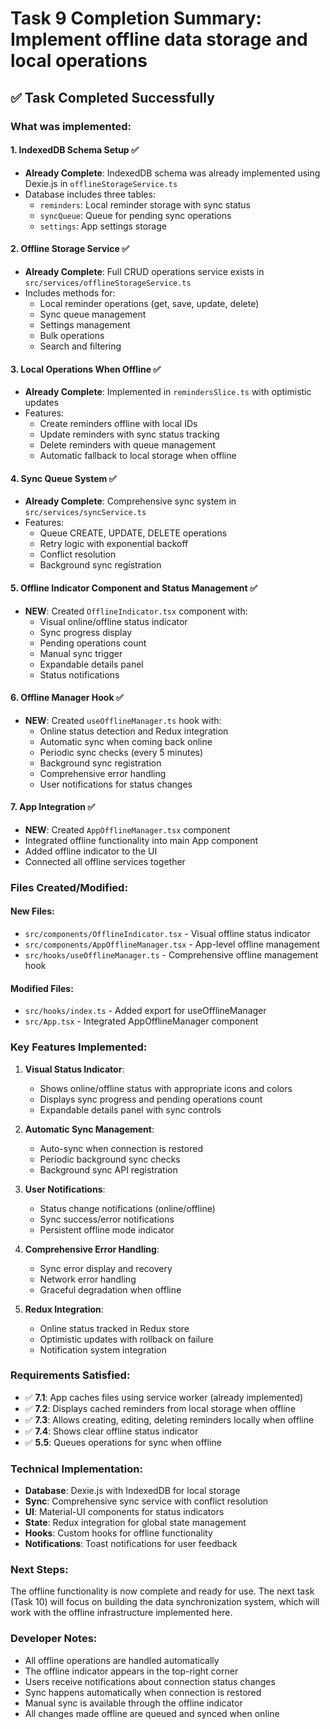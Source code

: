 # Task 9 Completion Summary: Implement offline data storage and local operations

## ✅ Task Completed Successfully

### What was implemented:

#### 1. IndexedDB Schema Setup ✅
- **Already Complete**: IndexedDB schema was already implemented using Dexie.js in `offlineStorageService.ts`
- Database includes three tables:
  - `reminders`: Local reminder storage with sync status
  - `syncQueue`: Queue for pending sync operations
  - `settings`: App settings storage

#### 2. Offline Storage Service ✅
- **Already Complete**: Full CRUD operations service exists in `src/services/offlineStorageService.ts`
- Includes methods for:
  - Local reminder operations (get, save, update, delete)
  - Sync queue management
  - Settings management
  - Bulk operations
  - Search and filtering

#### 3. Local Operations When Offline ✅
- **Already Complete**: Implemented in `remindersSlice.ts` with optimistic updates
- Features:
  - Create reminders offline with local IDs
  - Update reminders with sync status tracking
  - Delete reminders with queue management
  - Automatic fallback to local storage when offline

#### 4. Sync Queue System ✅
- **Already Complete**: Comprehensive sync system in `src/services/syncService.ts`
- Features:
  - Queue CREATE, UPDATE, DELETE operations
  - Retry logic with exponential backoff
  - Conflict resolution
  - Background sync registration

#### 5. Offline Indicator Component and Status Management ✅
- **NEW**: Created `OfflineIndicator.tsx` component with:
  - Visual online/offline status indicator
  - Sync progress display
  - Pending operations count
  - Manual sync trigger
  - Expandable details panel
  - Status notifications

#### 6. Offline Manager Hook ✅
- **NEW**: Created `useOfflineManager.ts` hook with:
  - Online status detection and Redux integration
  - Automatic sync when coming back online
  - Periodic sync checks (every 5 minutes)
  - Background sync registration
  - Comprehensive error handling
  - User notifications for status changes

#### 7. App Integration ✅
- **NEW**: Created `AppOfflineManager.tsx` component
- Integrated offline functionality into main App component
- Added offline indicator to the UI
- Connected all offline services together

### Files Created/Modified:

#### New Files:
- `src/components/OfflineIndicator.tsx` - Visual offline status indicator
- `src/components/AppOfflineManager.tsx` - App-level offline management
- `src/hooks/useOfflineManager.ts` - Comprehensive offline management hook

#### Modified Files:
- `src/hooks/index.ts` - Added export for useOfflineManager
- `src/App.tsx` - Integrated AppOfflineManager component

### Key Features Implemented:

1. **Visual Status Indicator**: 
   - Shows online/offline status with appropriate icons and colors
   - Displays sync progress and pending operations count
   - Expandable details panel with sync controls

2. **Automatic Sync Management**:
   - Auto-sync when connection is restored
   - Periodic background sync checks
   - Background sync API registration

3. **User Notifications**:
   - Status change notifications (online/offline)
   - Sync success/error notifications
   - Persistent offline mode indicator

4. **Comprehensive Error Handling**:
   - Sync error display and recovery
   - Network error handling
   - Graceful degradation when offline

5. **Redux Integration**:
   - Online status tracked in Redux store
   - Optimistic updates with rollback on failure
   - Notification system integration

### Requirements Satisfied:

- ✅ **7.1**: App caches files using service worker (already implemented)
- ✅ **7.2**: Displays cached reminders from local storage when offline
- ✅ **7.3**: Allows creating, editing, deleting reminders locally when offline
- ✅ **7.4**: Shows clear offline status indicator
- ✅ **5.5**: Queues operations for sync when offline

### Technical Implementation:

- **Database**: Dexie.js with IndexedDB for local storage
- **Sync**: Comprehensive sync service with conflict resolution
- **UI**: Material-UI components for status indicators
- **State**: Redux integration for global state management
- **Hooks**: Custom hooks for offline functionality
- **Notifications**: Toast notifications for user feedback

### Next Steps:

The offline functionality is now complete and ready for use. The next task (Task 10) will focus on building the data synchronization system, which will work with the offline infrastructure implemented here.

### Developer Notes:

- All offline operations are handled automatically
- The offline indicator appears in the top-right corner
- Users receive notifications about connection status changes
- Sync happens automatically when connection is restored
- Manual sync is available through the offline indicator
- All changes made offline are queued and synced when online